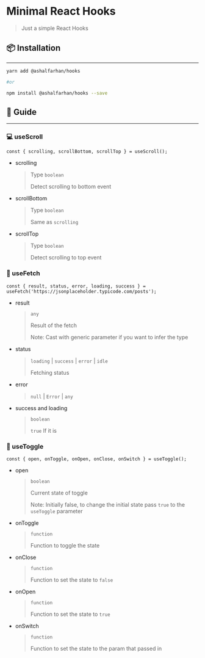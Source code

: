 # Minimal React Hooks

> Just a simple React Hooks

## 📦 Installation

---

```bash
yarn add @ashalfarhan/hooks

#or

npm install @ashalfarhan/hooks --save
```

## 🔧 Guide

---

### 💻 useScroll

```tsx
const { scrolling, scrollBottom, scrollTop } = useScroll();
```

- scrolling

  > Type `boolean`
  >
  > Detect scrolling to bottom event

- scrollBottom

  > Type `boolean`
  >
  > Same as `scrolling`

- scrollTop

  > Type `boolean`
  >
  > Detect scrolling to top event

### 🍳 useFetch

```tsx
const { result, status, error, loading, success } = useFetch('https://jsonplaceholder.typicode.com/posts');
```

- result

  > `any`
  >
  > Result of the fetch
  >
  > Note: Cast with generic parameter if you want to infer the type

- status

  > `loading` | `success` | `error` | `idle`
  >
  > Fetching status

- error

  > `null` | `Error` | `any`

- success and loading

  > `boolean`
  >
  > `true` If it is

### 🧲 useToggle

```tsx
const { open, onToggle, onOpen, onClose, onSwitch } = useToggle();
```

- open

  > `boolean`
  >
  > Current state of toggle
  >
  > Note: Initially false, to change the initial state pass `true` to the `useToggle` parameter

- onToggle

  > `function`
  >
  > Function to toggle the state

- onClose

  > `function`
  >
  > Function to set the state to `false`

- onOpen

  > `function`
  >
  > Function to set the state to `true`

- onSwitch

  > `function`
  >
  > Function to set the state to the param that passed in
